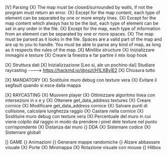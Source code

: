 [V]	Parsing
    {X} The map must be closed/surrounded by walls, if not the program must return
        an error.
    {X} Except for the map content, each type of element can be separated by one or
        more empty lines.
    {X} Except for the map content which always has to be the last, each type of
        element can be set in any order in the file.
    {X} Except for the map, each type of information from an element can be separated
        by one or more spaces.
    {X} The map must be parsed as it looks in the file. Spaces are a valid part of the
        map and are up to you to handle. You must be able to parse any kind of map,
        as long as it respects the rules of the map.
[X]	Minilibx structure
    {X} Inizializzare immagini e texture
    {X} Creare la finestra e far partire il mlx loop hook
    
[X]	Struttura dati
[X]	Inizializzazione
[Leo si, ale un pochino dai]	Studiare raycasting
    ----> https://hackmd.io/@nszl/H1LXByIE2
[X]	Chiusura tutto

[X]	MANDATORY
	{X}	Sostituire muro debug con texture vera
    {X}  Evitare il segfault quando si esce dalla mappa

[X] RAYCASTING
	{X}	Muovere player
	{X}	Ottimizzare algoritmo linea con intersezioni in x e y
	{X}	Ottenere get_data_address textures
	{X}	Creare cornice
	{X}	Modificare get_data_address cornice
	{X}	Salvare punti di collisione, calcolare lunghezza raggio
	{X}	Castare nella cornice
		{X}	Sostituire muro debug con texture vera
            (X) Percentuale del muro in cui viene colpito dal raggio in modo da prendere i pixel dele texture nel punto corrispondente
            (X) Distanza dal muro
		{}	DDA
		{X}	Sistemare codice
		{X}	Sistemare globali
        
[]	GAME
	{}	Animazioni
	{}	Generare mappe randomiche
	{}	Alzare abbassare visuale
	{X}	Porte
	{X}	Minimappa
	{X}	Rotazione visuale con mouse
	{}	Hitbox